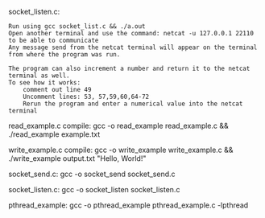 socket_listen.c:

    Run using gcc socket_list.c && ./a.out
    Open another terminal and use the command: netcat -u 127.0.0.1 22110
    to be able to communicate
    Any message send from the netcat terminal will appear on the terminal from where the program was run.
    
    The program can also increment a number and return it to the netcat terminal as well.
    To see how it works: 
        comment out line 49
        Uncomment lines: 53, 57,59,60,64-72
        Rerun the program and enter a numerical value into the netcat terminal

read_example.c compile:
gcc -o read_example read_example.c && ./read_example example.txt

write_example.c compile:
gcc -o write_example write_example.c && ./write_example output.txt "Hello, World!"

socket_send.c:
gcc -o socket_send socket_send.c

socket_listen.c:
gcc -o socket_listen socket_listen.c

pthread_example:
gcc -o pthread_example pthread_example.c -lpthread
